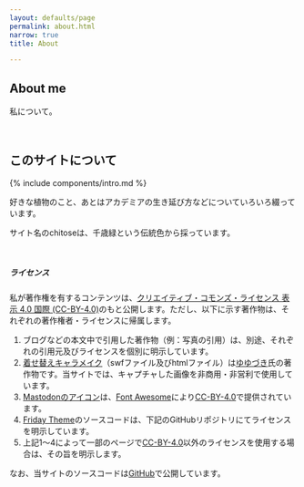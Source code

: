```yaml
---
layout: defaults/page
permalink: about.html
narrow: true
title: About

---
```


## About me

私について。

<br>

## このサイトについて

{% include components/intro.md %}

好きな植物のこと、あとはアカデミアの生き延び方などについていろいろ綴っています。

サイト名のchitoseは、千歳緑という伝統色から採っています。

<br>

##### ライセンス

私が著作権を有するコンテンツは、[クリエイティブ・コモンズ・ライセンス 表示 4.0 国際 (CC-BY-4.0)](https://creativecommons.org/licenses/by/4.0/deed.en)のもと公開します。ただし、以下に示す著作物は、それぞれの著作権者・ライセンスに帰属します。

1. ブログなどの本文中で引用した著作物（例：写真の引用）は、別途、それぞれの引用元及びライセンスを個別に明示しています。
2. [着せ替えキャラメイク](https://www.pixiv.net/artworks/72376084)（swfファイル及びhtmlファイル）は[ゆゆづき](https://www.pixiv.net/users/34513911)氏の著作物です。当サイトでは、キャプチャした画像を非商用・非営利で使用しています。
3. [Mastodonのアイコン](https://commons.wikimedia.org/wiki/File:Font_Awesome_5_brands_mastodon.svg)は、[Font Awesome](https://fontawesome.com)により[CC-BY-4.0](https://creativecommons.org/licenses/by/4.0/deed.en)で提供されています。
4. [Friday Theme](https://sfreytag.github.io/friday-theme/)のソースコードは、下記のGitHubリポジトリにてライセンスを明示しています。
5. 上記1〜4によって一部のページで[CC-BY-4.0](https://creativecommons.org/licenses/by/4.0/deed.en)以外のライセンスを使用する場合は、その旨を明示します。

なお、当サイトのソースコードは[GitHub](https://github.com/hakobera-ss/hakobera-ss.github.io)で公開しています。

